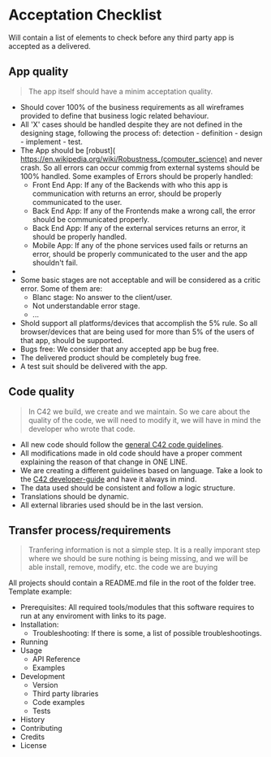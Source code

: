 # Acceptation Checklist

Will contain a list of elements to check before any third party app is accepted as a delivered.

## App quality

> The app itself should have a minim acceptation quality.

* Should cover 100% of the business requirements as all wireframes provided to define that business logic related behaviour.
* All 'X' cases should be handled despite they are not defined in the designing stage, following the process of: detection - definition - design - implement - test.
* The App should be [robust]( https://en.wikipedia.org/wiki/Robustness_(computer_science) and never crash. So all errors can occur commig from external systems should be 100% handled. Some examples of Errors should be properly handled:
  * Front End App: If any of the Backends with who this app is communication with returns an error, should be properly communicated to the user.
  * Back End App: If any of the Frontends make a wrong call, the error should be communicated properly.
  * Back End App: If any of the external services returns an error, it should be properly handled.
  * Mobile App: If any of the phone services used fails or returns an error, should be properly communicated to the user and the app shouldn't fail.
* 
* Some basic stages are not acceptable and will be considered as a critic error. Some of them are:
  * Blanc stage: No answer to the client/user.
  * Not understandable error stage.
  * ...
* Shold support all platforms/devices that accomplish the 5% rule. So all browser/devices that are being used for more than 5% of the users of that app, should be supported.
* Bugs free: We consider that any accepted app be bug free.
* The delivered product should be completely bug free.
* A test suit should be delivered with the app.

## Code quality

> In C42 we build, we create and we maintain. So we care about the quality of the code, we will need to modify it, we will have in mind the developer who wrote that code.

* All new code should follow the [general C42 code guidelines](https://github.com/calendar42/developer-guide/tree/master/general-coding-style-guide).
* All modifications made in old code should have a proper comment explaining the reason of that change in ONE LINE.
* We are creating a different guidelines based on language. Take a look to the [C42 developer-guide](https://github.com/calendar42/developer-guide) and have it always in mind.
* The data used should be consistent and follow a logic structure.
* Translations should be dynamic.
* All external libraries used should be in the last version.

## Transfer process/requirements

> Tranfering information is not a simple step. It is a really imporant step where we should be sure nothing is being missing, and we will be able install, remove, modify, etc. the code we are buying

All projects should contain a README.md file in the root of the folder tree.
Template example:

* Prerequisites: All required tools/modules that this software requires to run at any enviroment with links to its page.
* Installation:
	* Troubleshooting: If there is some, a list of possible troubleshootings.
* Running
* Usage
	* API Reference
	* Examples
* Development
	* Version
	* Third party libraries
	* Code examples
	* Tests
* History
* Contributing
* Credits
* License

